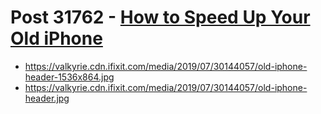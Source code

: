 # Post 31762 - [How to Speed Up Your Old iPhone](https://www.ifixit.com/News/31762/how-to-speed-up-your-old-iphone)

- https://valkyrie.cdn.ifixit.com/media/2019/07/30144057/old-iphone-header-1536x864.jpg
- https://valkyrie.cdn.ifixit.com/media/2019/07/30144057/old-iphone-header.jpg
